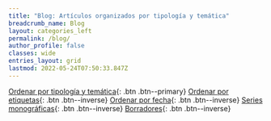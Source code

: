```yaml
---
title: "Blog: Artículos organizados por tipología y temática"
breadcrumb_name: Blog
layout: categories_left
permalink: /blog/
author_profile: false
classes: wide
entries_layout: grid
lastmod: 2022-05-24T07:50:33.847Z
---
```


[Ordenar por tipología y temática](/blog/){: .btn .btn--primary} 
[Ordenar por etiquetas](/blog/tags/){: .btn .btn--inverse} 
[Ordenar por fecha](/blog/fecha/){: .btn .btn--inverse} 
[Series monográficas](/blog/series){: .btn .btn--inverse}
[Borradores](/blog/borradores/){: .btn .btn--inverse}